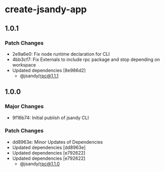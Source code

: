 # create-jsandy-app

## 1.0.1

### Patch Changes

- 2e9a6e0: Fix node runtime declaration for CLI
- 4bb3cf7: Fix Externals to include rpc package and stop depending on workspace
- Updated dependencies [8e986d2]
  - @jsandy/rpc@1.1.1

## 1.0.0

### Major Changes

- 9f16b74: Initial publish of jsandy CLI

### Patch Changes

- dd8963e: Minor Updates of Dependencies
- Updated dependencies [dd8963e]
- Updated dependencies [e792622]
- Updated dependencies [e792622]
  - @jsandy/rpc@1.1.0
